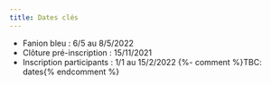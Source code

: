 ```yaml
---
title: Dates clés
---
```

- Fanion bleu : 6/5 au 8/5/2022
- Clôture pré-inscription : 15/11/2021
- Inscription participants : 1/1 au 15/2/2022
{%- comment %}TBC: dates{% endcomment %}
 